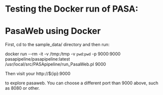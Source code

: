 
# Testing the Docker run of PASA:



# PasaWeb using Docker

First, cd to the sample_data/ directory and then run:

docker run --rm -it -v /tmp:/tmp -v `pwd`:`pwd` -p 9000:9000 pasapipeline/pasapipeline:latest /usr/local/src/PASApipeline/run_PasaWeb.pl 9000


Then visit your http://${ip}:9000

to explore pasaweb.  You can choose a different port than 9000 above, such as 8080 or other.



    
